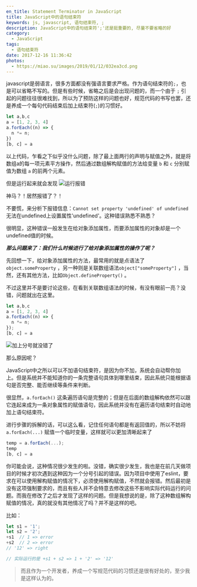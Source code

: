 ```yaml
---
en_title: Statement Terminator in JavaScript
title: JavaScript中的语句结束符
keywords: js, javascript, 语句结束符, ;
description: JavaScript中的语句结束符';'还是挺重要的, 尽量不要省略的好
category:
  - JavaScript
tags:
  - 语句结束符
date: 2017-12-16 11:36:42
photos:
  - https://miao.su/images/2019/01/12/032ea3cd.png
---
```


javascript是弱语言，很多方面都没有强语言要求严格。作为语句结束符的`;`，也是可以省略不写的。但是有些时候，省略之后是会出现问题的，而一个由于 `;` 引起的问题往往很难找到，所以为了预防这样的问题也好，规范代码的书写也罢，还是养成一个每句代码结束后加上结束符(`;`)的习惯好。

<!-- more -->

```js
let a,b,c
a = [1, 2, 3, 4]
a.forEach((n) => {
  n *= n;
})
[b, c] = a
```

以上代码，乍看之下似乎没什么问题，除了最上面两行的声明与赋值之外，就是将数组a的每一项元素平方操作，然后通过数组解构赋值的方法给变量 `b` 和 `c` 分别赋值为数组 `a` 的前两个元素。

但是运行起来就会发现
![运行报错](https://miao.su/images/2019/01/07/error875ae.png)

神马？！居然报错了？！

不要慌，来分析下报错信息：`Cannot set property 'undefined' of undefined` 无法在undefined上设置属性'undefined'。这种错误熟悉不熟悉？

很明显，这种错误一般发生在给对象添加属性，而要添加属性的对象却是一个undefined值的时候。

***那么问题来了：我们什么时候进行了给对象添加属性的操作了呢？***

先回想一下，给对象添加属性的方法，最常用的就是点语法了`object.someProperty` ，另一种则是关联数组语法`object["someProperty"]` ，当然，还有其他方法，比如`Object.defineProperty()` 。

不过这里并不是要讨论这些，在看到关联数组语法的时候，有没有眼前一亮？没错，问题就出在这里。

```js
let a,b,c
a = [1, 2, 3, 4]
a.forEach((n) => {
  n *= n;
});
[b, c] = a
```

![加上分号就没错了](https://miao.su/images/2019/01/07/ok11918.png)

那么原因呢？

JavaScript中之所以可以不加语句结束符，是因为你不加，系统会自动帮你加上。但是系统并不能知道你的一条完整语句具体到哪里结束，因此系统只能根据语句是否完整、能否继续等条件来判断。

很显然，`a.forEach()` 这条遍历语句是完整的；但是在后面的数组解构依然可以跟它连起来成为一条对象属性的赋值语句，因此系统并没有在遍历语句结束时自动地加上语句结束符。

进行步骤的拆解的话，可以这么看，记住任何语句都是有返回值的，所以不妨将`a.forEach(...)` 赋值一个临时变量，这样就可以更加清晰起来了

```js
temp = a.forEach(...);
temp
[b, c] = a
```

你可能会说，这种情况很少发生的啦。没错，确实很少发生，我也是在前几天做项目的时候才初次遇到这种因为一个分号引起的错误。因为项目中使用了eslint，要求在可以使用解构赋值的情况下，必须使用解构赋值，不然就会报错。然后最初是没有这项强制要求的，而且有些人并不会特意去修改这些不影响实际代码运行的问题。而我在修改了之后才发现了这样的问题。但是我想说的是，除了这种数组解构赋值的情况，真的就没有其他情况了吗？并不是这样的吧。

比如：

``` js
let s1 = '1';
let s2 = '2';
+s1  // 1 => error
+s2  // 2 => error
// '12' => right

// 实际运行的是 +s1 + s2 => 1 + '2' => '12'
```

> 而且作为一个开发者，养成一个写规范代码的习惯还是很有好处的，至少我是这样认为的。
